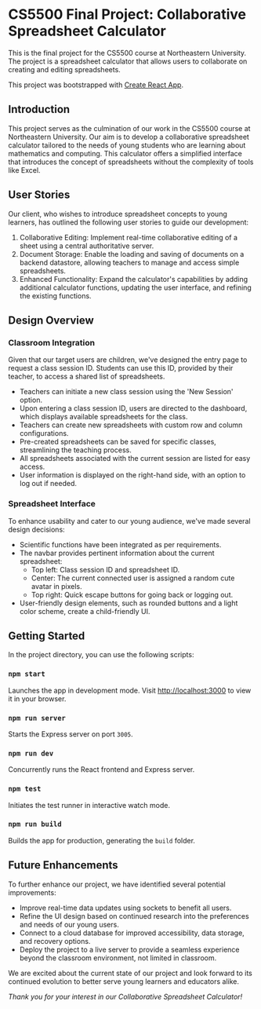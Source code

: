 # CS5500 Final Project: Collaborative Spreadsheet Calculator

This is the final project for the CS5500 course at Northeastern University. The project is a spreadsheet calculator that allows users to collaborate on creating and editing spreadsheets.

This project was bootstrapped with [Create React App](https://github.com/facebook/create-react-app).

## Introduction

This project serves as the culmination of our work in the CS5500 course at Northeastern University. Our aim is to develop a collaborative spreadsheet calculator tailored to the needs of young students who are learning about mathematics and computing. This calculator offers a simplified interface that introduces the concept of spreadsheets without the complexity of tools like Excel.

## User Stories

Our client, who wishes to introduce spreadsheet concepts to young learners, has outlined the following user stories to guide our development:

1. Collaborative Editing: Implement real-time collaborative editing of a sheet using a central authoritative server.
2. Document Storage: Enable the loading and saving of documents on a backend datastore, allowing teachers to manage and access simple spreadsheets.
3. Enhanced Functionality: Expand the calculator's capabilities by adding additional calculator functions, updating the user interface, and refining the existing functions.

## Design Overview

### Classroom Integration

Given that our target users are children, we've designed the entry page to request a class session ID. Students can use this ID, provided by their teacher, to access a shared list of spreadsheets.

- Teachers can initiate a new class session using the 'New Session' option.
- Upon entering a class session ID, users are directed to the dashboard, which displays available spreadsheets for the class.
- Teachers can create new spreadsheets with custom row and column configurations.
- Pre-created spreadsheets can be saved for specific classes, streamlining the teaching process.
- All spreadsheets associated with the current session are listed for easy access.
- User information is displayed on the right-hand side, with an option to log out if needed.

### Spreadsheet Interface

To enhance usability and cater to our young audience, we've made several design decisions:

- Scientific functions have been integrated as per requirements.
- The navbar provides pertinent information about the current spreadsheet:
  - Top left: Class session ID and spreadsheet ID.
  - Center: The current connected user is assigned a random cute avatar in pixels.
  - Top right: Quick escape buttons for going back or logging out.
- User-friendly design elements, such as rounded buttons and a light color scheme, create a child-friendly UI.

## Getting Started

In the project directory, you can use the following scripts:

### `npm start`

Launches the app in development mode. Visit [http://localhost:3000](http://localhost:3000) to view it in your browser.

### `npm run server`

Starts the Express server on port `3005`.

### `npm run dev`

Concurrently runs the React frontend and Express server.

### `npm test`

Initiates the test runner in interactive watch mode.

### `npm run build`

Builds the app for production, generating the `build` folder.

## Future Enhancements

To further enhance our project, we have identified several potential improvements:

- Improve real-time data updates using sockets to benefit all users.
- Refine the UI design based on continued research into the preferences and needs of our young users.
- Connect to a cloud database for improved accessibility, data storage, and recovery options.
- Deploy the project to a live server to provide a seamless experience beyond the classroom environment, not limited in classroom.

We are excited about the current state of our project and look forward to its continued evolution to better serve young learners and educators alike.

_Thank you for your interest in our Collaborative Spreadsheet Calculator!_
